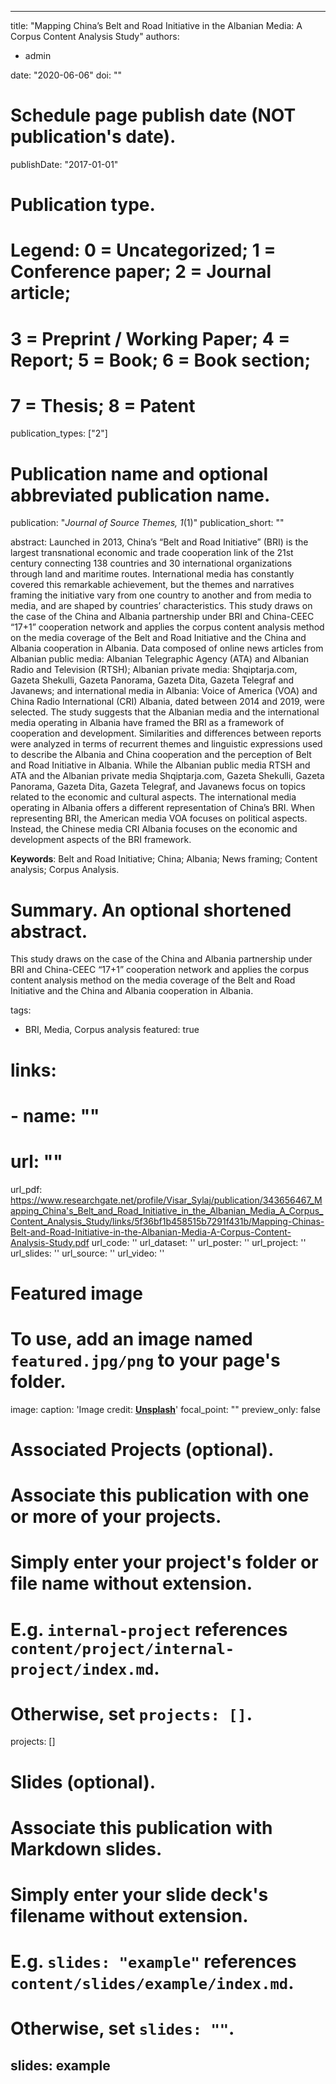 
---
title: "Mapping China’s Belt and Road Initiative in the Albanian Media: A Corpus Content Analysis Study"
authors:
- admin

date: "2020-06-06"
doi: ""

# Schedule page publish date (NOT publication's date).
publishDate: "2017-01-01"

# Publication type.
# Legend: 0 = Uncategorized; 1 = Conference paper; 2 = Journal article;
# 3 = Preprint / Working Paper; 4 = Report; 5 = Book; 6 = Book section;
# 7 = Thesis; 8 = Patent
publication_types: ["2"]

# Publication name and optional abbreviated publication name.
publication: "*Journal of Source Themes, 1*(1)"
publication_short: ""

abstract: Launched in 2013, China’s “Belt and Road Initiative” (BRI) is the largest transnational economic and trade cooperation link of the 21st century connecting 138 countries and 30 international organizations through land and maritime routes. International media has constantly covered this remarkable achievement, but the themes and narratives framing the initiative vary from one country to another and from media to media, and are shaped by countries’ characteristics. This study draws on the case of the China and Albania partnership under BRI and China-CEEC “17+1” cooperation network and applies the corpus content analysis method on the media coverage of the Belt and Road Initiative and the China and Albania cooperation in Albania. Data composed of online news articles from Albanian public media: Albanian Telegraphic Agency (ATA) and Albanian Radio and Television (RTSH); Albanian private media: Shqiptarja.com, Gazeta Shekulli, Gazeta Panorama, Gazeta Dita, Gazeta Telegraf and Javanews; and international media in Albania: Voice of America (VOA) and China Radio International (CRI) Albania, dated between 2014 and 2019, were selected. The study suggests that the Albanian media and the international media operating in Albania have framed the BRI as a framework of cooperation and development. Similarities and differences between reports were analyzed in terms of recurrent themes and linguistic expressions used to describe the Albania and China cooperation and the perception of Belt and Road Initiative in Albania. While the Albanian public media RTSH and ATA and the Albanian private media Shqiptarja.com, Gazeta Shekulli, Gazeta Panorama, Gazeta Dita, Gazeta Telegraf, and Javanews focus on topics related to the economic and cultural aspects. The international media operating in Albania offers a different representation of China’s BRI. When representing BRI, the American media VOA focuses on political aspects. Instead, the Chinese media CRI Albania focuses on the economic and development aspects of the BRI framework.

<b>Keywords</b>: Belt and Road Initiative; China; Albania; News framing; Content analysis; Corpus Analysis.

# Summary. An optional shortened abstract.
This study draws on the case of the China and Albania partnership under BRI and China-CEEC “17+1” cooperation network and applies the corpus content analysis method on the media coverage of the Belt and Road Initiative and the China and Albania cooperation in Albania.

tags:
- BRI, Media, Corpus analysis
featured: true

# links:
# - name: ""
#   url: ""
url_pdf: https://www.researchgate.net/profile/Visar_Sylaj/publication/343656467_Mapping_China's_Belt_and_Road_Initiative_in_the_Albanian_Media_A_Corpus_Content_Analysis_Study/links/5f36bf1b458515b7291f431b/Mapping-Chinas-Belt-and-Road-Initiative-in-the-Albanian-Media-A-Corpus-Content-Analysis-Study.pdf
url_code: ''
url_dataset: ''
url_poster: ''
url_project: ''
url_slides: ''
url_source: ''
url_video: ''

# Featured image
# To use, add an image named `featured.jpg/png` to your page's folder. 
image:
  caption: 'Image credit: [**Unsplash**](https://unsplash.com/photos/jdD8gXaTZsc)'
  focal_point: ""
  preview_only: false

# Associated Projects (optional).
#   Associate this publication with one or more of your projects.
#   Simply enter your project's folder or file name without extension.
#   E.g. `internal-project` references `content/project/internal-project/index.md`.
#   Otherwise, set `projects: []`.
projects: []

# Slides (optional).
#   Associate this publication with Markdown slides.
#   Simply enter your slide deck's filename without extension.
#   E.g. `slides: "example"` references `content/slides/example/index.md`.
#   Otherwise, set `slides: ""`.
slides: example
---

